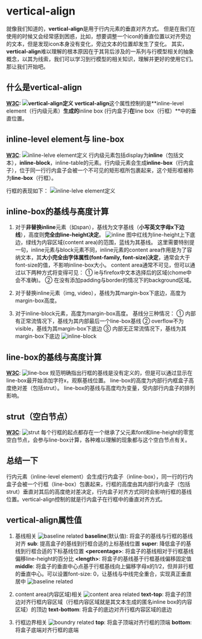 # vertical-align

就像我们知道的，**vertical-align**是用于行内元素的垂直对齐方式。
但是在我们在使用的时候又会经常感到困惑，比如，想要调整一个icon的垂直位置以对齐旁边的文本，但是发现icon本身没有变化，旁边文本的位置却发生了变化。
其实，**vertical-align**难以理解的根本原因在于其背后涉及的一系列与行模型相关的抽象概念，以其为线索，我们可以学习到行模型的相关知识，理解并更好的使用它们。
那让我们开始吧。

## 什么是vertical-align

**[W3C](https://www.w3.org/TR/CSS2/visudet.html#propdef-vertical-align):
![vertical-align定义](https://fuss10.elemecdn.com/9/0b/2b7e1809cbb54e263b3268b2eba5ejpeg.jpeg)**
**vertical-align**这个属性控制的是**inline-level element（行内级元素）**生成的**inline box (行内盒子)**在**line box（行框）**中的垂直位置。

## inline-level element与 line-box
**[W3C](https://www.w3.org/TR/CSS2/visuren.html#inline-boxes)**:
![inline-lelve element定义](https://fuss10.elemecdn.com/b/cb/e213a3dcb1022e03970229efa0e0ajpeg.jpeg)
行内级元素包括display为**inline**（包括文本），**inline-block**，inline-table的元素。行内级元素会生成**inline-box**（行内盒子），位于同一行行内盒子会被一个不可见的矩形框所包裹起来，这个矩形框被称为**line-box**（行框）。

行框的表现如下：
![inline-lelve element定义](https://fuss10.elemecdn.com/a/fd/53d8cce7fe25193ceee5ee5f9c57ajpeg.jpeg)

## inline-box的基线与高度计算
1. 对于**非替换inline**元素（如span），基线为文字基线（**小写英文字母x下边线**），高度则**完全由line-height决定**。
![inline](https://fuss10.elemecdn.com/0/d6/1e0748a3eb1f05b7b4fd9a6533e49jpeg.jpeg)
图中红线为line-height上下底边，绿线为内容区域(content area)的范围，蓝线为其基线。
这里需要特别提一句，inline元素与block元素不同，inline元素的content area作用是为了容纳文本，其**大小完全由字体属性(font-family, font-size)决定**，通常会大于font-size的值，不影响inline-box大小。
content area通常不可见，但可以通过以下两种方式将变得可见：
① ie与firefox中文本选择后的区域(chome中会不准确)。
② 在没有添加padding与border的情况下的background区域。

2. 对于替换inline元素（img, video），基线为其margin-box下底边，高度为margin-box高度。
3. 对于inline-block元素，高度为margin-box高度。
基线分三种情况：
  ① 内部有正常流情况下，基线为其内部最后一个line-box基线
  ② overflow不为visible，基线为其margin-box下底边
  ③ 内部无正常流情况下，基线为其margin-box下底边
![inline-block](https://fuss10.elemecdn.com/e/5c/eb20e720f2f34ba0ee270b59d5bd6jpeg.jpeg)


## line-box的基线与高度计算
**[W3C](https://www.w3.org/TR/CSS2/visudet.html#line-height)**:
![line-box](https://fuss10.elemecdn.com/1/57/eeff9051d6fe73f7e202a39dce43djpeg.jpeg)
规范明确指出行框的基线是没有定义的，但是可以通过显示在line-box最开始添加字符x，观察基线位置。
line-box的高度为内部行内框盒子高度绝对差（包括strut）。
line-box的基线与高度均为变量，受内部行内盒子的排列影响。

## strut（空白节点）
**[W3C](https://www.w3.org/TR/CSS2/visudet.html#strut)**:
![strut](https://fuss10.elemecdn.com/0/1e/0d1850ed4b104cb4222de47e04d5cjpeg.jpeg)
每个行框的起点都存在一个继承了父元素font和line-height的零宽空白节点，会参与line-box计算，各种难以理解的现象都与这个空白节点有关。

## 总结一下
行内元素（inline-level element）会生成行内盒子（inline-box），同一行的行内盒子会被一个行框（line-box）包裹起来，行框的高度由其内部行内盒子（包括strut）垂直对其后的高度绝对差决定，行内盒子对齐方式同时会影响行框的基线位置。vertical-align控制的就是行内盒子在行框中的垂直对齐方式。

## vertical-align属性值
1. 基线相关
![baseline related](https://fuss10.elemecdn.com/0/35/9b0467e259d4cb52d5ce7ca948978jpeg.jpeg)
**baseline**(默认值): 将盒子的基线与行框的基线对齐
**sub**: 提高盒子的基线到行框合适的上标基线位置
**super**: 降低盒子的基线到行框合适的下标基线位置
**&lt;percentage&gt;**: 将盒子的基线相对于行框基线偏移line-height的百分比
**&lt;length&gt;**: 将盒子的基线基于行框基线偏移固定值
**middle**: 将盒子的垂直中心点基于行框基线向上偏移字母x的1/2，但并非行框的垂直中心。可以设置font-size: 0，让基线与中线完全重合，实现真正垂直居中
![baseline related](https://fuss10.elemecdn.com/9/fb/ffaf6ff63bae866e427b18aba404ajpeg.jpeg)

2. content area(内容区域)相关
![content area related](https://fuss10.elemecdn.com/a/02/0cd5b7e578de4006a1f5b1ee50bf0jpeg.jpeg)
**text-top**: 将盒子的顶边对齐行框内容区域（行框内容区域就是其文本生成的匿名inline box的内容区域）的顶边
**text-bottom**: 将盒子的底边对齐行框内容区域的底边

3. 行框边界相关
![boundry related](https://fuss10.elemecdn.com/6/36/e43404ab4843c9d93ec776aaa21a2jpeg.jpeg)
**top**: 将盒子顶端对齐行框的顶端
**bottom**: 将盒子底端对齐行框的底端
